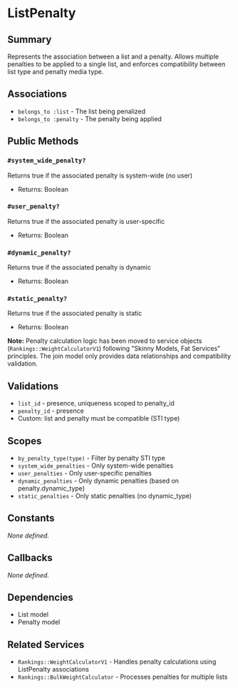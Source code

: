 # ListPenalty

## Summary
Represents the association between a list and a penalty. Allows multiple penalties to be applied to a single list, and enforces compatibility between list type and penalty media type.

## Associations
- `belongs_to :list` - The list being penalized
- `belongs_to :penalty` - The penalty being applied

## Public Methods

### `#system_wide_penalty?`
Returns true if the associated penalty is system-wide (no user)
- Returns: Boolean

### `#user_penalty?`
Returns true if the associated penalty is user-specific
- Returns: Boolean

### `#dynamic_penalty?`
Returns true if the associated penalty is dynamic
- Returns: Boolean

### `#static_penalty?`
Returns true if the associated penalty is static
- Returns: Boolean

**Note:** Penalty calculation logic has been moved to service objects (`Rankings::WeightCalculatorV1`) following "Skinny Models, Fat Services" principles. The join model only provides data relationships and compatibility validation.

## Validations
- `list_id` - presence, uniqueness scoped to penalty_id
- `penalty_id` - presence
- Custom: list and penalty must be compatible (STI type)

## Scopes
- `by_penalty_type(type)` - Filter by penalty STI type
- `system_wide_penalties` - Only system-wide penalties  
- `user_penalties` - Only user-specific penalties
- `dynamic_penalties` - Only dynamic penalties (based on penalty.dynamic_type)
- `static_penalties` - Only static penalties (no dynamic_type)

## Constants
_None defined._

## Callbacks
_None defined._

## Dependencies
- List model
- Penalty model

## Related Services
- `Rankings::WeightCalculatorV1` - Handles penalty calculations using ListPenalty associations
- `Rankings::BulkWeightCalculator` - Processes penalties for multiple lists 